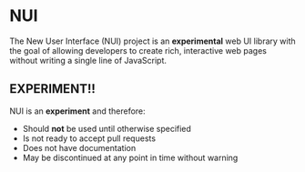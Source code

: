 # NUI

The New User Interface (NUI) project is an **experimental** web UI library with the goal of allowing developers to create rich, interactive web pages without writing a single line of JavaScript. 

## EXPERIMENT!!

NUI is an **experiment** and therefore:

* Should **not** be used until otherwise specified
* Is not ready to accept pull requests
* Does not have documentation
* May be discontinued at any point in time without warning

